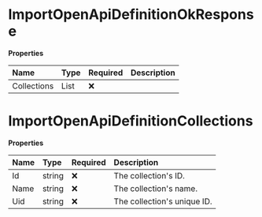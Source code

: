 # ImportOpenApiDefinitionOkResponse

**Properties**

| Name        | Type                                     | Required | Description |
| :---------- | :--------------------------------------- | :------- | :---------- |
| Collections | List<ImportOpenApiDefinitionCollections> | ❌       |             |

# ImportOpenApiDefinitionCollections

**Properties**

| Name | Type   | Required | Description                 |
| :--- | :----- | :------- | :-------------------------- |
| Id   | string | ❌       | The collection's ID.        |
| Name | string | ❌       | The collection's name.      |
| Uid  | string | ❌       | The collection's unique ID. |

<!-- This file was generated by liblab | https://liblab.com/ -->
